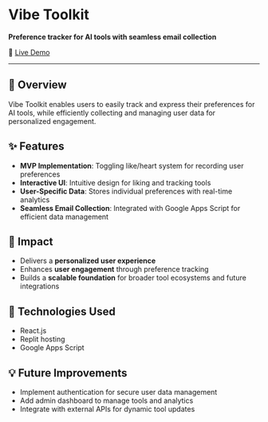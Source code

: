 # Vibe Toolkit

**Preference tracker for AI tools with seamless email collection**

🔗 [Live Demo](https://vibe-toolkit-yehsunkang.replit.app/)

---

## 📌 Overview

Vibe Toolkit enables users to easily track and express their preferences for AI tools, while efficiently collecting and managing user data for personalized engagement.


## ✨ Features

- **MVP Implementation**: Toggling like/heart system for recording user preferences
- **Interactive UI**: Intuitive design for liking and tracking tools
- **User-Specific Data**: Stores individual preferences with real-time analytics
- **Seamless Email Collection**: Integrated with Google Apps Script for efficient data management



## 🚀 Impact

- Delivers a **personalized user experience**
- Enhances **user engagement** through preference tracking
- Builds a **scalable foundation** for broader tool ecosystems and future integrations



## 🔧 Technologies Used

- React.js
- Replit hosting
- Google Apps Script



## 💡 Future Improvements

- Implement authentication for secure user data management
- Add admin dashboard to manage tools and analytics
- Integrate with external APIs for dynamic tool updates



